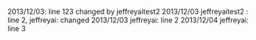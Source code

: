 2013/12/03: line 123 changed by jeffreyaitest2
2013/12/03 jeffreyaitest2 : line 2, jeffreyai: changed
2013/12/03 jeffreyai: line 2
2013/12/04 jeffreyai: line 3

